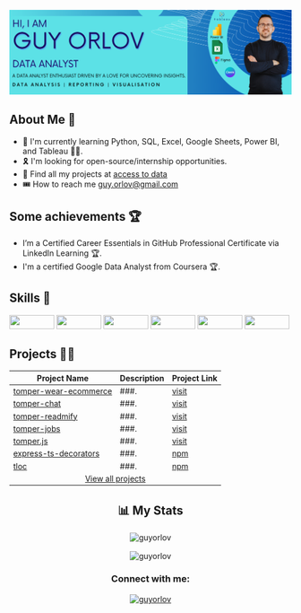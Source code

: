 <p align='center'>
<p dir="auto"><a target="_blank" rel="noopener noreferrer" href="Banner Cover Github Profile.png"><img src="Banner Cover Github Profile.png" style="max-width: 100%;"></a></p>

</p>

## About Me 👦
 
- 🤺 I&#39;m currently learning Python, SQL, Excel, Google Sheets, Power BI, and Tableau 👩‍💻. 
- 🎗 I&#39;m looking for open-source/internship opportunities. 
- 🎽 Find all my projects at [access to data](www.accesstodata.co.uk) 
- 🎟 How to reach me [guy.orlov@gmail.com](guy.orlov@gmail.com)
 
## Some achievements 🏆
 
- I’m a Certified Career Essentials in GitHub Professional Certificate via LinkedIn Learning 🏆. 
- I&#39;m a certified Google Data Analyst from Coursera 🏆.

## Skills 💪
<p>
<!-- Google Chrome  -->
<img width='80px' height='25px' style="width:80px;height:25px" src='https://img.shields.io/badge/Google%20Chrome-4285F4?style=for-the-badge&amp;logo=GoogleChrome&amp;logoColor=white' />
<!-- MicrosoftSQLServer  -->
<img width='80px' height='25px' style="width:80px;height:25px" src='https://img.shields.io/badge/Microsoft%20SQL%20Sever-CC2927?style=for-the-badge&amp;logo=microsoft%20sql%20server&amp;logoColor=white' />
<!-- Microsoft Learn  -->
<img width='80px' height='25px' style="width:80px;height:25px" src='https://img.shields.io/badge/Microsoft_Learn-258ffa?style=for-the-badge&amp;logo=microsoft&amp;logoColor=white' />
<!-- Microsoft Excel  -->
<img width='80px' height='25px' style="width:80px;height:25px" src='https://img.shields.io/badge/Microsoft_Excel-217346?style=for-the-badge&amp;logo=microsoft-excel&amp;logoColor=white' />
<!-- Power Bi  -->
<img width='80px' height='25px' style="width:80px;height:25px" src='https://img.shields.io/badge/power_bi-F2C811?style=for-the-badge&amp;logo=powerbi&amp;logoColor=black' />
<!-- WordPress  -->
<img width='80px' height='25px' style="width:80px;height:25px" src='https://img.shields.io/badge/WordPress-%23117AC9.svg?style=for-the-badge&amp;logo=WordPress&amp;logoColor=white' />

</p>

## Projects 👷‍♂️

<table>
<thead>
  <tr>
    <th>Project Name</th>
    <th>Description</th>
    <th>Project Link</th>
  </tr>
</thead>
<tbody>
  <tr>
    <td><a href="https://github.com" target="_blank" rel="noopener noreferrer">tomper-wear-ecommerce</a></td>
    <td>###.</td>
    <td><a href="https://" target="_blank" rel="noopener noreferrer">visit</a></td>
  </tr>
  <tr>
    <td><a href="https://github.com" target="_blank" rel="noopener noreferrer">tomper-chat</a></td>
    <td>###.</td>
    <td><a href="https:///" target="_blank" rel="noopener noreferrer">visit</a></td>
  </tr>
  <tr>
    <td><a href="https://github.com" target="_blank" rel="noopener noreferrer">tomper-readmify</a></td>
    <td>###.</td>
    <td><a href="https://" target="_blank" rel="noopener noreferrer">visit</a></td>
  </tr>
  <tr>
    <td><a href="https://github.com" target="_blank" rel="noopener noreferrer">tomper-jobs</a></td>
    <td>###.</td>
    <td><a href="https://" target="_blank" rel="noopener noreferrer">visit</a></td>
  </tr>
  <tr>
    <td><a href="https://github.com" target="_blank" rel="noopener noreferrer">tomper.js</a></td>
    <td>###.</td>
    <td><a href="https://" target="_blank" rel="noopener noreferrer">visit</a></td>
  </tr>
  <tr>
    <td><a href="https://github.com" target="_blank" rel="noopener noreferrer">express-ts-decorators</a></td>
    <td>###.</td>
    <td><a href="https://www.npmjs.com" target="_blank" rel="noopener noreferrer">npm</a></td>
  </tr>
  <tr>
    <td><a href="https://github.com/varunKT001/tloc" target="_blank" rel="noopener noreferrer">tloc</a></td>
    <td>###.</td>
    <td><a href="https://www.npmjs.com/package/tloc" target="_blank" rel="noopener noreferrer">npm</a></td>
  </tr>
  <tr>
    <td colspan="3" align="center"><a href="https://github.com/varunKT001?tab=repositories">View all projects</a></td>
  </tr>
</tbody>
</table>

<h2 align="center">📊 My Stats</h2>

<p align="center"><img align="center" src="https://streak-stats.demolab.com/?user=guyorlov&theme=default " alt="guyorlov" /></p>
 
<p align="center"><img align="center" src="https://github-readme-stats.vercel.app/api?username=guyorlov&theme=default&show_icons=true&locale=en" alt="guyorlov" /></p>

<h3 align="center">Connect with me:</h3>
<p align="center">
<a href="https://www.linkedin.com/in/guy-orlov/" target="blank"><img align="center" src="https://raw.githubusercontent.com/rahuldkjain/github-profile-readme-generator/master/src/images/icons/Social/linked-in-alt.svg" alt="guyorlov" height="30px" width="40px" /></a>

</p>

<br/>
<br/>
